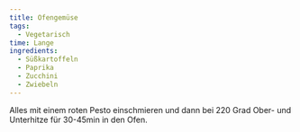 ```yaml
---
title: Ofengemüse
tags:
  - Vegetarisch
time: Lange
ingredients:
  - Süßkartoffeln
  - Paprika
  - Zucchini
  - Zwiebeln
---
```

Alles mit einem roten Pesto einschmieren und dann bei 220 Grad Ober- und
Unterhitze für 30-45min in den Ofen.
